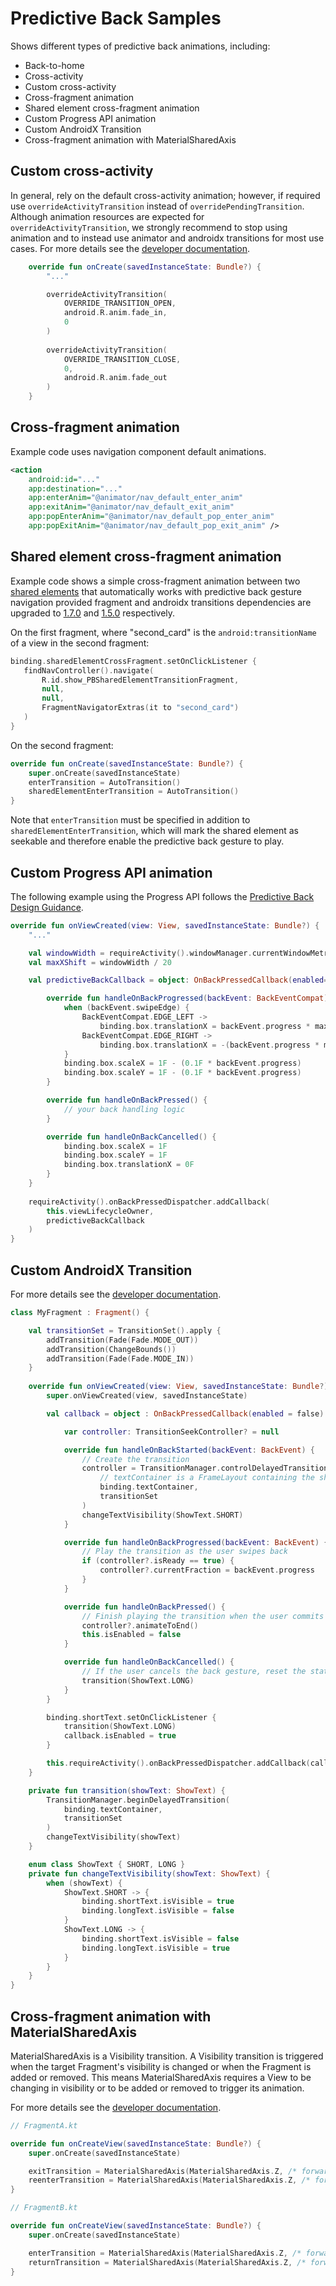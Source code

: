 # Predictive Back Samples

Shows different types of predictive back animations, including:

+ Back-to-home
+ Cross-activity
+ Custom cross-activity
+ Cross-fragment animation
+ Shared element cross-fragment animation
+ Custom Progress API animation
+ Custom AndroidX Transition
+ Cross-fragment animation with MaterialSharedAxis

## Custom cross-activity

In general, rely on the default cross-activity animation; however, if required use
`overrideActivityTransition` instead of `overridePendingTransition`. Although animation resources are
expected for `overrideActivityTransition`, we strongly recommend to stop using animation and to
instead use animator and androidx transitions for most use cases. For more details see the
[developer documentation](https://developer.android.com/guide/navigation/custom-back/predictive-back-gesture).

```kotlin
    override fun onCreate(savedInstanceState: Bundle?) {
        "..."

        overrideActivityTransition(
            OVERRIDE_TRANSITION_OPEN,
            android.R.anim.fade_in,
            0
        )
    
        overrideActivityTransition(
            OVERRIDE_TRANSITION_CLOSE,
            0,
            android.R.anim.fade_out
        )
    }
```

## Cross-fragment animation

Example code uses navigation component default animations.

```xml
<action
    android:id="..."
    app:destination="..."
    app:enterAnim="@animator/nav_default_enter_anim"
    app:exitAnim="@animator/nav_default_exit_anim"
    app:popEnterAnim="@animator/nav_default_pop_enter_anim"
    app:popExitAnim="@animator/nav_default_pop_exit_anim" />
```

## Shared element cross-fragment animation

Example code shows a simple cross-fragment animation between two [shared elements](https://developer.android.com/guide/fragments/animate#shared)
that automatically works with predictive back gesture navigation provided fragment and androidx
transitions dependencies are upgraded to
[1.7.0](https://developer.android.com/jetpack/androidx/releases/fragment#1.7.0-alpha08) and
[1.5.0](https://developer.android.com/jetpack/androidx/releases/transition#1.5.0-alpha06) respectively.

On the first fragment, where "second_card" is the `android:transitionName` of a view in the second
fragment:
```kotlin
binding.sharedElementCrossFragment.setOnClickListener {
   findNavController().navigate(
       R.id.show_PBSharedElementTransitionFragment,
       null,
       null,
       FragmentNavigatorExtras(it to "second_card")
   )
}
```

On the second fragment:
```kotlin
override fun onCreate(savedInstanceState: Bundle?) {
    super.onCreate(savedInstanceState)
    enterTransition = AutoTransition()
    sharedElementEnterTransition = AutoTransition()
}
```

Note that `enterTransition` must be specified in addition to `sharedElementEnterTransition`, which
will mark the shared element as seekable and therefore enable the predictive back gesture to play.

## Custom Progress API animation

The following example using the Progress API follows the
[Predictive Back Design Guidance](https://developer.android.com/design/ui/mobile/guides/patterns/predictive-back).

```kotlin
override fun onViewCreated(view: View, savedInstanceState: Bundle?) {
    "..."

    val windowWidth = requireActivity().windowManager.currentWindowMetrics.bounds.width()
    val maxXShift = windowWidth / 20

    val predictiveBackCallback = object: OnBackPressedCallback(enabled=false) {

        override fun handleOnBackProgressed(backEvent: BackEventCompat) {
            when (backEvent.swipeEdge) {
                BackEventCompat.EDGE_LEFT ->
                    binding.box.translationX = backEvent.progress * maxXShift
                BackEventCompat.EDGE_RIGHT ->
                    binding.box.translationX = -(backEvent.progress * maxXShift)
            }
            binding.box.scaleX = 1F - (0.1F * backEvent.progress)
            binding.box.scaleY = 1F - (0.1F * backEvent.progress)
        }

        override fun handleOnBackPressed() {
            // your back handling logic
        }

        override fun handleOnBackCancelled() {
            binding.box.scaleX = 1F
            binding.box.scaleY = 1F
            binding.box.translationX = 0F
        }
    }
    
    requireActivity().onBackPressedDispatcher.addCallback(
        this.viewLifecycleOwner,
        predictiveBackCallback
    )
}
```

## Custom AndroidX Transition
For more details see the
[developer documentation](https://developer.android.com/about/versions/14/features/predictive-back#androidx-transitions).

```kotlin
class MyFragment : Fragment() {

    val transitionSet = TransitionSet().apply {
        addTransition(Fade(Fade.MODE_OUT))
        addTransition(ChangeBounds())
        addTransition(Fade(Fade.MODE_IN))
    }
    
    override fun onViewCreated(view: View, savedInstanceState: Bundle?) {
        super.onViewCreated(view, savedInstanceState)

        val callback = object : OnBackPressedCallback(enabled = false) {

            var controller: TransitionSeekController? = null

            override fun handleOnBackStarted(backEvent: BackEvent) {
                // Create the transition
                controller = TransitionManager.controlDelayedTransition(
                    // textContainer is a FrameLayout containing the shortText and longText TextViews
                    binding.textContainer,
                    transitionSet
                )
                changeTextVisibility(ShowText.SHORT)
            }

            override fun handleOnBackProgressed(backEvent: BackEvent) {
                // Play the transition as the user swipes back
                if (controller?.isReady == true) {
                    controller?.currentFraction = backEvent.progress
                }
            }

            override fun handleOnBackPressed() {
                // Finish playing the transition when the user commits back
                controller?.animateToEnd()
                this.isEnabled = false
            }

            override fun handleOnBackCancelled() {
                // If the user cancels the back gesture, reset the state
                transition(ShowText.LONG)
            }
        }

        binding.shortText.setOnClickListener {
            transition(ShowText.LONG)
            callback.isEnabled = true
        }

        this.requireActivity().onBackPressedDispatcher.addCallback(callback)
    }

    private fun transition(showText: ShowText) {
        TransitionManager.beginDelayedTransition(
            binding.textContainer,
            transitionSet
        )
        changeTextVisibility(showText)
    }

    enum class ShowText { SHORT, LONG }
    private fun changeTextVisibility(showText: ShowText) {
        when (showText) {
            ShowText.SHORT -> {
                binding.shortText.isVisible = true
                binding.longText.isVisible = false
            }
            ShowText.LONG -> {
                binding.shortText.isVisible = false
                binding.longText.isVisible = true
            }
        }
    }
}
```

## Cross-fragment animation with MaterialSharedAxis

MaterialSharedAxis is a Visibility transition. A Visibility transition is triggered when the target
Fragment's visibility is changed or when the Fragment is added or removed. This means MaterialSharedAxis
requires a View to be changing in visibility or to be added or removed to trigger its animation.

For more details see the
[developer documentation](https://m2.material.io/develop/android/theming/motion#shared-axis).

```kotlin
// FragmentA.kt

override fun onCreateView(savedInstanceState: Bundle?) {
    super.onCreate(savedInstanceState)

    exitTransition = MaterialSharedAxis(MaterialSharedAxis.Z, /* forward= */ true)
    reenterTransition = MaterialSharedAxis(MaterialSharedAxis.Z, /* forward= */ false)
}

// FragmentB.kt

override fun onCreateView(savedInstanceState: Bundle?) {
    super.onCreate(savedInstanceState)

    enterTransition = MaterialSharedAxis(MaterialSharedAxis.Z, /* forward= */ true)
    returnTransition = MaterialSharedAxis(MaterialSharedAxis.Z, /* forward= */ false)
}
```


